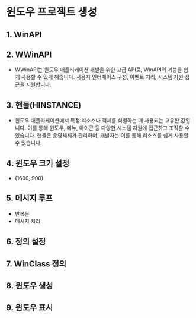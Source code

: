 # 윈도우 프로젝트 생성

## 1. WinAPI

## 2. WWinAPI
- WWinAPI는 윈도우 애플리케이션 개발을 위한 고급 API로, WinAPI의 기능을 쉽게 사용할 수 있게 해줍니다. 사용자 인터페이스 구성, 이벤트 처리, 시스템 자원 접근을 지원합니다.

## 3. 핸들(HINSTANCE)
- 윈도우 애플리케이션에서 특정 리소스나 객체를 식별하는 데 사용되는 고유한 값입니다. 이를 통해 윈도우, 메뉴, 아이콘 등 다양한 시스템 자원에 접근하고 조작할 수 있습니다. 핸들은 운영체제가 관리하며, 개발자는 이를 통해 리소스를 쉽게 사용할 수 있습니다.

## 4. 윈도우 크기 설정
- (1600, 900)

## 5. 메시지 루프
- 반복문
- 메시지 처리

## 6. 정의 설정

## 7. WinClass 정의

## 8. 윈도우 생성

## 9. 윈도우 표시